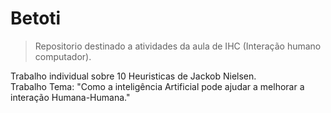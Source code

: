 # Betoti

> Repositorio destinado a atividades da aula de IHC (Interação humano computador).

Trabalho individual sobre 10 Heuristicas de Jackob Nielsen. <br>
Trabalho Tema: "Como a inteligência Artificial pode ajudar a melhorar a interação Humana-Humana."
